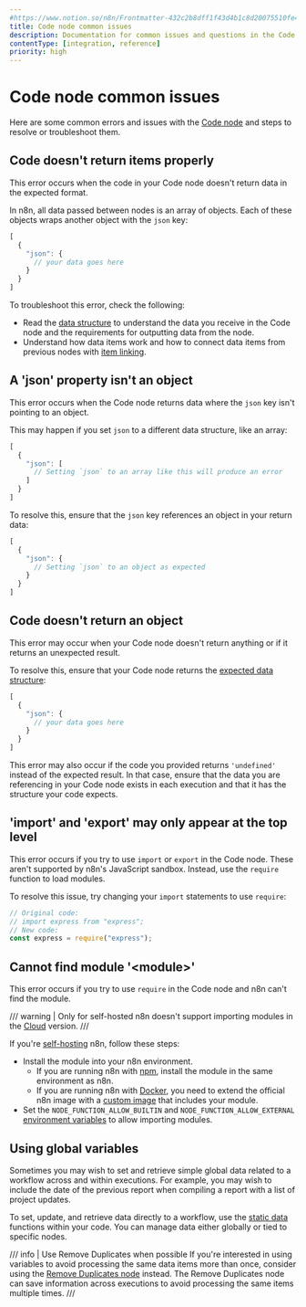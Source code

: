 ```yaml
---
#https://www.notion.so/n8n/Frontmatter-432c2b8dff1f43d4b1c8d20075510fe4
title: Code node common issues 
description: Documentation for common issues and questions in the Code node in n8n, a workflow automation platform. Includes details of the issue and suggested solutions.
contentType: [integration, reference]
priority: high
---
```


# Code node common issues

Here are some common errors and issues with the [Code node](/integrations/builtin/core-nodes/n8n-nodes-base.code/index.md) and steps to resolve or troubleshoot them.

<!-- vale off -->
## Code doesn't return items properly
<!-- vale on -->

This error occurs when the code in your Code node doesn't return data in the expected format.

In n8n, all data passed between nodes is an array of objects. Each of these objects wraps another object with the `json` key:

```javascript
[
  {
    "json": {
	  // your data goes here
	}
  }
]
```

To troubleshoot this error, check the following:

* Read the [data structure](/data/data-structure.md) to understand the data you receive in the Code node and the requirements for outputting data from the node.
* Understand how data items work and how to connect data items from previous nodes with [item linking](/data/referencing-data/item-linking.md).

<!-- vale off -->
## A 'json' property isn't an object
<!-- vale on -->

This error occurs when the Code node returns data where the `json` key isn't pointing to an object.

This may happen if you set `json` to a different data structure, like an array:

```javascript
[
  {
    "json": [
	  // Setting `json` to an array like this will produce an error
	]
  }
]
```

To resolve this, ensure that the `json` key references an object in your return data:

```javascript
[
  {
    "json": {
	  // Setting `json` to an object as expected
	}
  }
]
```

## Code doesn't return an object

This error may occur when your Code node doesn't return anything or if it returns an unexpected result.

To resolve this, ensure that your Code node returns the [expected data structure](/data/data-structure.md):

```javascript
[
  {
    "json": {
	  // your data goes here
	}
  }
]
```

This error may also occur if the code you provided returns `'undefined'` instead of the expected result. In that case, ensure that the data you are referencing in your Code node exists in each execution and that it has the structure your code expects.

## 'import' and 'export' may only appear at the top level

This error occurs if you try to use `import` or `export` in the Code node. These aren't supported by n8n's JavaScript sandbox. Instead, use the `require` function to load modules.

To resolve this issue, try changing your `import` statements to use `require`:

```javascript
// Original code:
// import express from "express";
// New code:
const express = require("express");
```

<!-- vale off -->
## Cannot find module '&lt;module&gt;'
<!-- vale on -->

This error occurs if you try to use `require` in the Code node and n8n can't find the module.

/// warning | Only for self-hosted
n8n doesn't support importing modules in the [Cloud](/manage-cloud/index.md) version.
///

If you're [self-hosting](/hosting/index.md) n8n, follow these steps:

* Install the module into your n8n environment.
	* If you are running n8n with [npm](/hosting/installation/npm.md), install the module in the same environment as n8n.
	* If you are running n8n with [Docker](/hosting/installation/docker.md), you need to extend the official n8n image with a [custom image](https://docs.docker.com/build/building/base-images/) that includes your module.
* Set the `NODE_FUNCTION_ALLOW_BUILTIN` and `NODE_FUNCTION_ALLOW_EXTERNAL` [environment variables](/hosting/configuration/configuration-examples/modules-in-code-node.md) to allow importing modules.

## Using global variables

Sometimes you may wish to set and retrieve simple global data related to a workflow across and within executions. For example, you may wish to include the date of the previous report when compiling a report with a list of project updates.

To set, update, and retrieve data directly to a workflow, use the [static data](/code/cookbook/builtin/get-workflow-static-data.md) functions within your code. You can manage data either globally or tied to specific nodes.

/// info | Use Remove Duplicates when possible
If you're interested in using variables to avoid processing the same data items more than once, consider using the [Remove Duplicates node](/integrations/builtin/core-nodes/n8n-nodes-base.removeduplicates/index.md) instead. The Remove Duplicates node can save information across executions to avoid processing the same items multiple times.
///
